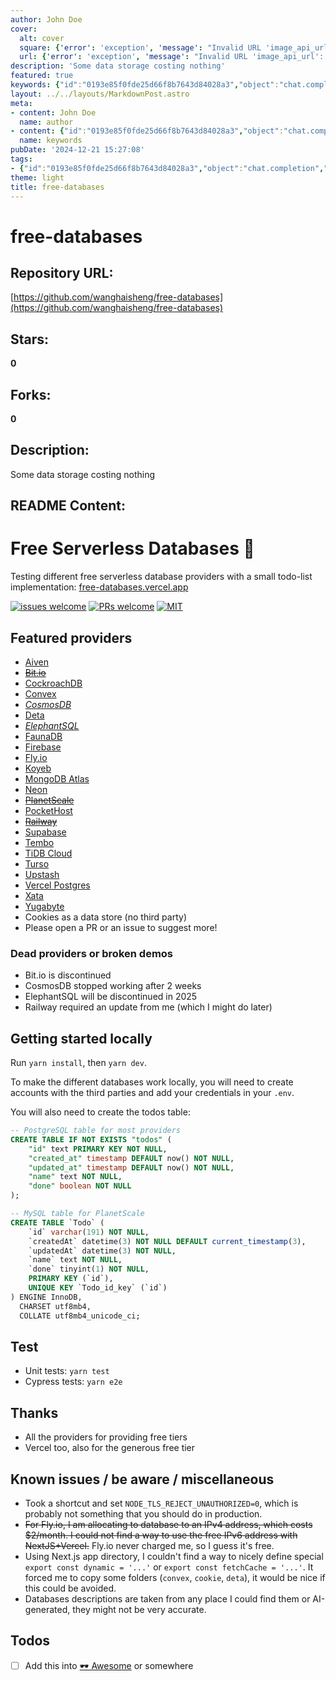 ```yaml
---
author: John Doe
cover:
  alt: cover
  square: {'error': 'exception', 'message': "Invalid URL 'image_api_url': No scheme supplied. Perhaps you meant https://image_api_url?"}
  url: {'error': 'exception', 'message': "Invalid URL 'image_api_url': No scheme supplied. Perhaps you meant https://image_api_url?"}
description: 'Some data storage costing nothing'
featured: true
keywords: {"id":"0193e85f0fde25d66f8b7643d84028a3","object":"chat.completion","created":1734770364,"model":"Qwen/Qwen2.5-7B-Instruct","choices":[{"index":0,"message":{"role":"assistant","content":"### Keywords\n- free databases\n- serverless databases\n- data storage\n- testing\n- providers\n- todo-list implementation\n- open-source\n- MIT license\n- cookies as a data store\n- dead providers\n- broken demos\n- local setup\n- unit tests\n- cypress tests\n- thanks to providers\n- known issues\n- todos\n\n### Tags\n- #FreeDatabases\n- #ServerlessDatabases\n- #DataStorage\n- #Testing\n- #Providers\n- #TodoListImplementation\n- #OpenSource\n- #MITLicense\n- #CookiesDataStore\n- #DeadProviders\n- #BrokenDemos\n- #LocalSetup\n- #UnitTests\n- #CypressTests\n- #ThanksToProviders\n- #KnownIssues\n- #Todos"},"finish_reason":"stop"}],"usage":{"prompt_tokens":1061,"completion_tokens":167,"total_tokens":1228},"system_fingerprint":""}
layout: ../../layouts/MarkdownPost.astro
meta:
- content: John Doe
  name: author
- content: {"id":"0193e85f0fde25d66f8b7643d84028a3","object":"chat.completion","created":1734770364,"model":"Qwen/Qwen2.5-7B-Instruct","choices":[{"index":0,"message":{"role":"assistant","content":"### Keywords\n- free databases\n- serverless databases\n- data storage\n- testing\n- providers\n- todo-list implementation\n- open-source\n- MIT license\n- cookies as a data store\n- dead providers\n- broken demos\n- local setup\n- unit tests\n- cypress tests\n- thanks to providers\n- known issues\n- todos\n\n### Tags\n- #FreeDatabases\n- #ServerlessDatabases\n- #DataStorage\n- #Testing\n- #Providers\n- #TodoListImplementation\n- #OpenSource\n- #MITLicense\n- #CookiesDataStore\n- #DeadProviders\n- #BrokenDemos\n- #LocalSetup\n- #UnitTests\n- #CypressTests\n- #ThanksToProviders\n- #KnownIssues\n- #Todos"},"finish_reason":"stop"}],"usage":{"prompt_tokens":1061,"completion_tokens":167,"total_tokens":1228},"system_fingerprint":""}
  name: keywords
pubDate: '2024-12-21 15:27:08'
tags:
- {"id":"0193e85f0fde25d66f8b7643d84028a3","object":"chat.completion","created":1734770364,"model":"Qwen/Qwen2.5-7B-Instruct","choices":[{"index":0,"message":{"role":"assistant","content":"### Keywords\n- free databases\n- serverless databases\n- data storage\n- testing\n- providers\n- todo-list implementation\n- open-source\n- MIT license\n- cookies as a data store\n- dead providers\n- broken demos\n- local setup\n- unit tests\n- cypress tests\n- thanks to providers\n- known issues\n- todos\n\n### Tags\n- #FreeDatabases\n- #ServerlessDatabases\n- #DataStorage\n- #Testing\n- #Providers\n- #TodoListImplementation\n- #OpenSource\n- #MITLicense\n- #CookiesDataStore\n- #DeadProviders\n- #BrokenDemos\n- #LocalSetup\n- #UnitTests\n- #CypressTests\n- #ThanksToProviders\n- #KnownIssues\n- #Todos"},"finish_reason":"stop"}],"usage":{"prompt_tokens":1061,"completion_tokens":167,"total_tokens":1228},"system_fingerprint":""}
theme: light
title: free-databases
---
```


# free-databases

## Repository URL: 
[https://github.com/wanghaisheng/free-databases](https://github.com/wanghaisheng/free-databases)

## Stars: 
**0**

## Forks: 
**0**

## Description: 
Some data storage costing nothing

## README Content: 
# Free Serverless Databases 🙌

Testing different free serverless database providers with a small todo-list implementation: [free-databases.vercel.app](https://free-databases.vercel.app/)

[![issues welcome](https://badgers.space/badge/issues/welcome/green?corner_radius=s)](#)
[![PRs welcome](https://badgers.space/badge/PRs/welcome/green?corner_radius=s)](#)
[![MIT](https://badgers.space/badge/license/MIT/blue?corner_radius=s)](#)


## Featured providers
- [Aiven](https://aiven.io/)
- ~~[Bit.io](https://bit.io/)~~
- [CockroachDB](https://www.cockroachlabs.com/)
- [Convex](https://www.convex.dev/)
- _[CosmosDB](https://learn.microsoft.com/en-us/azure/cosmos-db/)_
- [Deta](https://deta.space/)
- _[ElephantSQL](https://www.elephantsql.com/)_
- [FaunaDB](https://fauna.com/)
- [Firebase](https://firebase.google.com/)
- [Fly.io](https://fly.io/)
- [Koyeb](https://www.koyeb.com/)
- [MongoDB Atlas](https://www.mongodb.com/atlas/database)
- [Neon](https://neon.tech/)
- ~~[PlanetScale](https://planetscale.com/)~~
- [PocketHost](https://pockethost.io/)
- ~~[Railway](https://railway.app/)~~
- [Supabase](https://supabase.com/)
- [Tembo](https://tembo.io/)
- [TiDB Cloud](https://tidbcloud.com/)
- [Turso](https://turso.tech/)
- [Upstash](https://upstash.com/)
- [Vercel Postgres](https://vercel.com/docs/storage/vercel-postgres)
- [Xata](https://xata.io/)
- [Yugabyte](https://www.yugabyte.com/)
- Cookies as a data store (no third party)
- Please open a PR or an issue to suggest more!

### Dead providers or broken demos

* Bit.io is discontinued
* CosmosDB stopped working after 2 weeks
* ElephantSQL will be discontinued in 2025
* Railway required an update from me (which I might do later)

## Getting started locally

Run `yarn install`, then `yarn dev`.

To make the different databases work locally, you will need to create accounts
with the third parties and add your credentials in your `.env`.

You will also need to create the todos table:

```sql
-- PostgreSQL table for most providers
CREATE TABLE IF NOT EXISTS "todos" (
	"id" text PRIMARY KEY NOT NULL,
	"created_at" timestamp DEFAULT now() NOT NULL,
	"updated_at" timestamp DEFAULT now() NOT NULL,
	"name" text NOT NULL,
	"done" boolean NOT NULL
);

-- MySQL table for PlanetScale
CREATE TABLE `Todo` (
	`id` varchar(191) NOT NULL,
	`createdAt` datetime(3) NOT NULL DEFAULT current_timestamp(3),
	`updatedAt` datetime(3) NOT NULL,
	`name` text NOT NULL,
	`done` tinyint(1) NOT NULL,
	PRIMARY KEY (`id`),
	UNIQUE KEY `Todo_id_key` (`id`)
) ENGINE InnoDB,
  CHARSET utf8mb4,
  COLLATE utf8mb4_unicode_ci;
```

## Test

* Unit tests: `yarn test`
* Cypress tests: `yarn e2e`

## Thanks

* All the providers for providing free tiers
* Vercel too, also for the generous free tier

## Known issues / be aware / miscellaneous

* Took a shortcut and set `NODE_TLS_REJECT_UNAUTHORIZED=0`, which is probably not something that you should do in
  production.
* ~~For Fly.io, I am allocating to database to an IPv4 address, which costs $2/month. I could not find a way to use the
  free IPv6 address with NextJS+Vercel.~~ Fly.io never charged me, so I guess it's free.
* Using Next.js app directory, I couldn't find a way to nicely define special `export const dynamic = '...'`
  or `export const fetchCache = '...'`. It forced me to copy some folders (`convex`, `cookie`, `deta`), it would be nice
  if this could be avoided.
* Databases descriptions are taken from any place I could find them or AI-generated, they might not be very accurate. 

## Todos

- [ ] Add this into [🕶️ Awesome](https://github.com/sindresorhus/awesome) or somewhere

